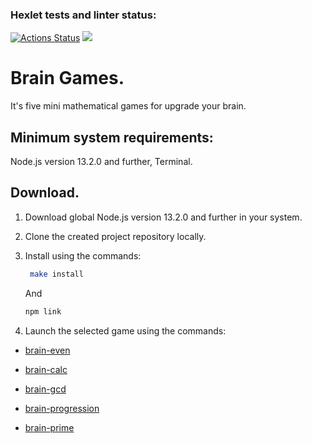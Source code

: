 ### Hexlet tests and linter status:
[![Actions Status](https://github.com/IamUnranked/frontend-project-44/workflows/hexlet-check/badge.svg)](https://github.com/IamUnranked/frontend-project-44/actions)
<a href="https://codeclimate.com/github/IamUnranked/frontend-project-44/maintainability"><img src="https://api.codeclimate.com/v1/badges/d9a9f931105fdb124a32/maintainability" /></a>

# Brain Games. #

It's five mini mathematical games for upgrade your brain.

## Minimum system requirements: ##

Node.js version 13.2.0 and further, Terminal. 

 ## Download. ##
 1. Download global Node.js version 13.2.0 and further in your system.


2. Clone the created project repository locally.


3. Install using the commands:
   
   ```bash
    make install
    ```
    And 
    ```bash
    npm link
    ```


4. Launch the selected game using the commands:
  
  <ul>
  <li><p><a href="https://asciinema.org/a/586768">brain-even</a></p></li>
  <li><p><a href="https://asciinema.org/a/st81vPoQnZmvkLPl10uDtTiwu">brain-calc</a></p></li>
  <li><p><a href="https://asciinema.org/a/586767">brain-gcd</a></p></li>
  <li><p><a href="https://asciinema.org/a/586768">brain-progression</a></p></li>
  <li><p><a href="https://asciinema.org/a/586770">brain-prime</a></p></li>
</ul>

